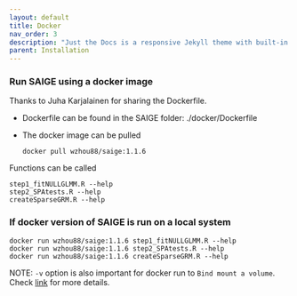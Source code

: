 ```yaml
---
layout: default
title: Docker
nav_order: 3
description: "Just the Docs is a responsive Jekyll theme with built-in search that is easily customizable and hosted on GitHub Pages."
parent: Installation
---
```



### Run SAIGE using a docker image

Thanks to Juha Karjalainen for sharing the Dockerfile.

* Dockerfile can be found in the SAIGE folder: ./docker/Dockerfile

* The docker image can be pulled

    ```
    docker pull wzhou88/saige:1.1.6
    ```

Functions can be called

```
step1_fitNULLGLMM.R --help
step2_SPAtests.R --help
createSparseGRM.R --help
```

### If docker version of SAIGE is run on a local system

```
docker run wzhou88/saige:1.1.6 step1_fitNULLGLMM.R --help
docker run wzhou88/saige:1.1.6 step2_SPAtests.R --help
docker run wzhou88/saige:1.1.6 createSparseGRM.R --help
```

NOTE: ```-v``` option is also important for docker run to ```Bind mount a volume```. Check [link](https://docs.docker.com/engine/reference/commandline/run/#:~:text=%2D%2Dvolume%20%2C%20%2Dv,mount%20a%20volume) for more details.
